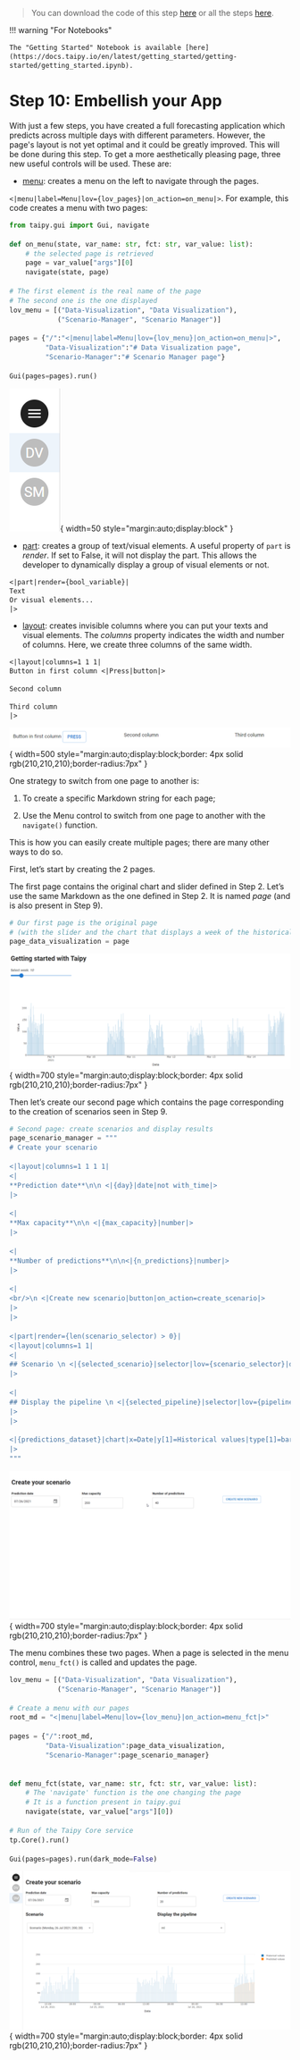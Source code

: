 > You can download the code of this step [here](../src/step_10.py) or all the steps [here](https://github.com/Avaiga/taipy-getting-started/tree/develop/src).

!!! warning "For Notebooks"

    The "Getting Started" Notebook is available [here](https://docs.taipy.io/en/latest/getting_started/getting-started/getting_started.ipynb).

# Step 10: Embellish your App

With just a few steps, you have created a full forecasting application which predicts across multiple days with different parameters. However, the page's layout is not yet optimal and it could be greatly improved. This will be done during this step. To get a more aesthetically pleasing page, three new useful controls will be used. These are:

- [menu](https://docs.taipy.io/en/latest/manuals/gui/viselements/menu/): creates a menu on the left to navigate through the pages.

`<|menu|label=Menu|lov={lov_pages}|on_action=on_menu|>`. For example, this code creates a menu with two pages:

```python
from taipy.gui import Gui, navigate

def on_menu(state, var_name: str, fct: str, var_value: list):
    # the selected page is retrieved
    page = var_value["args"][0]
    navigate(state, page)

# The first element is the real name of the page
# The second one is the one displayed
lov_menu = [("Data-Visualization", "Data Visualization"),
            ("Scenario-Manager", "Scenario Manager")]

pages = {"/":"<|menu|label=Menu|lov={lov_menu}|on_action=on_menu|>",
         "Data-Visualization":"# Data Visualization page",
         "Scenario-Manager":"# Scenario Manager page"}

Gui(pages=pages).run()
```

![Menu](menu.png){ width=50 style="margin:auto;display:block" }



- [part](https://docs.taipy.io/en/latest/manuals/gui/viselements/part/): creates a group of text/visual elements. A useful property of `part` is _render_. If set to False, it will not display the part. This allows the developer to dynamically display a group of visual elements or not.

```
<|part|render={bool_variable}|
Text
Or visual elements...
|>
```

- [layout](https://docs.taipy.io/en/latest/manuals/gui/viselements/layout/): creates invisible columns where you can put your texts and visual elements. The _columns_ property indicates the width and number of columns. Here, we create three columns of the same width.

```
<|layout|columns=1 1 1|
Button in first column <|Press|button|>

Second column

Third column
|>
```

![Layout](layout.png){ width=500 style="margin:auto;display:block;border: 4px solid rgb(210,210,210);border-radius:7px" }


One strategy to switch from one page to another is:

1. To create a specific Markdown string for each page;

2. Use the Menu control to switch from one page to another with the `navigate()` function.

This is how you can easily create multiple pages; there are many other ways to do so.
 
First, let’s start by creating the 2 pages.

The first page contains the original chart and slider defined in Step 2. Let’s use the same Markdown as the one defined in Step 2. It is named _page_ (and is also present in Step 9). 


```python
# Our first page is the original page
# (with the slider and the chart that displays a week of the historical data)
page_data_visualization = page
```

![Data Visualization](data_visualization.png){ width=700 style="margin:auto;display:block;border: 4px solid rgb(210,210,210);border-radius:7px" }


Then let’s create our second page which contains the page corresponding to the creation of scenarios seen in Step 9.

```python
# Second page: create scenarios and display results
page_scenario_manager = """
# Create your scenario

<|layout|columns=1 1 1 1|
<|
**Prediction date**\n\n <|{day}|date|not with_time|>
|>

<|
**Max capacity**\n\n <|{max_capacity}|number|>
|>

<|
**Number of predictions**\n\n<|{n_predictions}|number|>
|>

<|
<br/>\n <|Create new scenario|button|on_action=create_scenario|>
|>
|>

<|part|render={len(scenario_selector) > 0}|
<|layout|columns=1 1|
<|
## Scenario \n <|{selected_scenario}|selector|lov={scenario_selector}|dropdown|>
|>

<|
## Display the pipeline \n <|{selected_pipeline}|selector|lov={pipeline_selector}|dropdown|>
|>
|>

<|{predictions_dataset}|chart|x=Date|y[1]=Historical values|type[1]=bar|y[2]=Predicted values|type[2]=scatter|height=80%|width=100%|>
|>
"""
```

![Scenario Manager](scenario_manager.gif){ width=700 style="margin:auto;display:block;border: 4px solid rgb(210,210,210);border-radius:7px" }


The menu combines these two pages. When a page is selected in the menu control, `menu_fct()` is called and updates the page.

```python
lov_menu = [("Data-Visualization", "Data Visualization"),
            ("Scenario-Manager", "Scenario Manager")]

# Create a menu with our pages
root_md = "<|menu|label=Menu|lov={lov_menu}|on_action=menu_fct|>"

pages = {"/":root_md,
         "Data-Visualization":page_data_visualization,
         "Scenario-Manager":page_scenario_manager}


def menu_fct(state, var_name: str, fct: str, var_value: list):
    # The 'navigate' function is the one changing the page
    # It is a function present in taipy.gui
    navigate(state, var_value["args"][0])

# Run of the Taipy Core service
tp.Core().run()

Gui(pages=pages).run(dark_mode=False)
```

![Multi Pages](multi_pages.png){ width=700 style="margin:auto;display:block;border: 4px solid rgb(210,210,210);border-radius:7px" }

